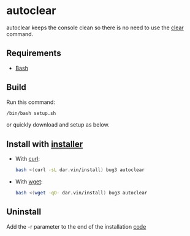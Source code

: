 # autoclear

autoclear keeps the console clean so there is no need to use the [clear](<https://en.wikipedia.org/wiki/Clear_(Unix)>) command.

## Requirements

-   [Bash](https://www.gnu.org/software/bash)

## Build

Run this command:

```bash
/bin/bash setup.sh
```

or quickly download and setup as below.

## Install with [installer](https://github.com/bug3/installer)

-   With [curl](https://curl.se):

    ```bash
    bash <(curl -sL dar.vin/install) bug3 autoclear
    ```

-   With [wget](https://www.gnu.org/software/wget):

    ```bash
    bash <(wget -qO- dar.vin/install) bug3 autoclear
    ```

## Uninstall

Add the -r parameter to the end of the installation [code](https://github.com/bug3/installer/blob/master/USAGE.md)
